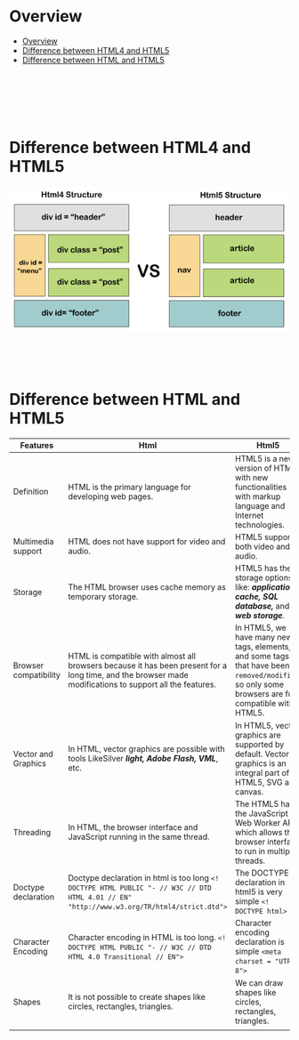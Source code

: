 # Overview

- [Overview](#overview)
- [Difference between HTML4 and HTML5](#difference-between-html4-and-html5)
- [Difference between HTML and HTML5](#difference-between-html-and-html5)

&nbsp;

&nbsp;

&nbsp;

# Difference between HTML4 and HTML5

<img alt="html4-vs-html5"  src="../../assets/html4-vs-html5.png">

&nbsp;

&nbsp;

# Difference between HTML and HTML5

| Features              | Html                                                                                                                                                     | Html5                                                                                                                                              |
| --------------------- | -------------------------------------------------------------------------------------------------------------------------------------------------------- | -------------------------------------------------------------------------------------------------------------------------------------------------- |
| Definition            | HTML is the primary language for developing web pages.                                                                                                   | HTML5 is a new version of HTML with new functionalities with markup language and Internet technologies.                                            |
| Multimedia support    | HTML does not have support for video and audio.                                                                                                          | HTML5 supports both video and audio.                                                                                                               |
| Storage               | The HTML browser uses cache memory as temporary storage.                                                                                                 | HTML5 has the storage options like: **_application cache, SQL database,_** and **_web storage_**.                                                  |
| Browser compatibility | HTML is compatible with almost all browsers because it has been present for a long time, and the browser made modifications to support all the features. | In HTML5, we have many new tags, elements, and some tags that have been `removed/modified`, so only some browsers are fully compatible with HTML5. |
| Vector and Graphics   | In HTML, vector graphics are possible with tools LikeSilver **_light, Adobe Flash, VML_**, etc.                                                          | In HTML5, vector graphics are supported by default. Vector graphics is an integral part of HTML5, SVG and canvas.                                  |
| Threading             | In HTML, the browser interface and JavaScript running in the same thread.                                                                                | The HTML5 has the JavaScript Web Worker API, which allows the browser interface to run in multiple threads.                                        |
| Doctype declaration   | Doctype declaration in html is too long `<! DOCTYPE HTML PUBLIC "- // W3C // DTD HTML 4.01 // EN" "http://www.w3.org/TR/html4/strict.dtd"> `             | The DOCTYPE declaration in html5 is very simple `<! DOCTYPE html>  `                                                                               |
| Character Encoding    | Character encoding in HTML is too long. `<! DOCTYPE HTML PUBLIC "- // W3C // DTD HTML 4.0 Transitional // EN">`                                          | Character encoding declaration is simple `<meta charset = "UTF-8">`                                                                                |
| Shapes                | It is not possible to create shapes like circles, rectangles, triangles.                                                                                 | We can draw shapes like circles, rectangles, triangles.                                                                                            |
|                       |                                                                                                                                                          |

&nbsp;

&nbsp;
